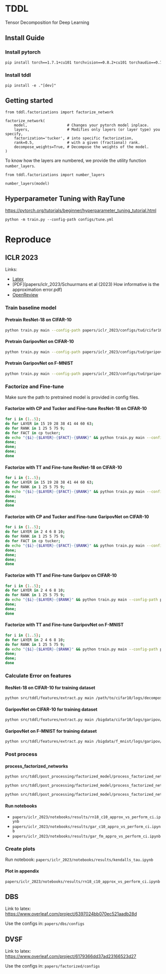 # TDDL
Tensor Decomposition for Deep Learning


## Install Guide

### Install pytorch 
```bash
pip install torch==1.7.1+cu101 torchvision==0.8.2+cu101 torchaudio==0.7.2 -f https://download.pytorch.org/whl/torch_stable.html
```

### Install tddl 
```
pip install -e ."[dev]"
```


## Getting started

    from tddl.factorizations import factorize_network

    factorize_network(      
        model,                  # Changes your pytorch model inplace.
        layers,                 # Modifies only layers (or layer type) you specify,
        factorization='tucker', # into specific factorization,
        rank=0.5,               # with a given (fractional) rank.
        decompose_weights=True, # Decompose the weights of the model.
    )

To know how the layers are numbered, we provide the utility function `number_layers`.

    from tddl.factorizations import number_layers

    number_layers(model)


## Hyperparameter Tuning with RayTune
https://pytorch.org/tutorials/beginner/hyperparameter_tuning_tutorial.html


`python -m train.py --config-path configs/tune.yml`

# Reproduce 

## ICLR 2023

Links:
- [Latex](https://www.overleaf.com/project/6321df4c381ffd48c08a027f)
- [PDF](papers/iclr_2023/Schuurmans et al (2023) How informative is the approximation error.pdf)
- [OpenReview](https://openreview.net/forum?id=sKHqgFOaFXI&referrer=%5BAuthor%20Console%5D(%2Fgroup%3Fid%3DICLR.cc%2F2023%2FConference%2FAuthors%23your-submissions))

### Train baseline model

#### Pretrain ResNet-18 on CIFAR-10
```bash
python train.py main --config-path papers/iclr_2023/configs/tud/cifar10/train_rn18.yml
```

#### Pretrain GaripovNet on CIFAR-10
```bash
python train.py main --config-path papers/iclr_2023/configs/tud/garipov/cifar10/train_garipov.yml
```

#### Pretrain GaripovNet on F-MNIST
```bash
python train.py main --config-path papers/iclr_2023/configs/tud/garipov/fmnist/train_garipov.yml
```

### Factorize and Fine-tune
Make sure the path to pretrained model is provided in config files. 

#### Factorize with CP and Tucker and Fine-tune ResNet-18 on CIFAR-10
```bash
for i in {1..5};
do for LAYER in 15 19 28 38 41 44 60 63;
do for RANK in 1 25 5 75 9; 
do for FACT in cp tucker;
do echo "{$i}-{$LAYER}-{$FACT}-{$RANK}" && python train.py main --config-path papers/icrl_2023/configs/tud/rn18/cifar10/decompose/dec-$FACT-r0.5-$LAYER.yml --data-workers=8 --rank=0.$RANK; 
done;
done;
done;
done
```

#### Factorize with TT and Fine-tune ResNet-18 on CIFAR-10 
```bash
for i in {1..5};
do for LAYER in 15 19 28 38 41 44 60 63;
do for RANK in 1 25 5 75 9; 
do echo "{$i}-{$LAYER}-{$FACT}-{$RANK}" && python train.py main --config-path papers/icrl_2023/configs/tud/rn18/cifar10/decompose/dec-tt-r0.$RANK-$LAYER.yml --data-workers=4; 
done;
done;
done
```


#### Factorize with CP and Tucker and Fine-tune GaripovNet on CIFAR-10 
```bash
for i in {1..5};
do for LAYER in 2 4 6 8 10;
do for RANK in 1 25 5 75 9;
do for FACT in cp tucker;    
do echo "{$i}-{$LAYER}-{$FACT}-{$RANK}" && python train.py main --config-path papers/icrl_2023/configs/tud/garipov/fmnist/decompose/dec-cp-r0.5-$LAYER.yml --rank=0.$RANK --factorization=$FACT; 
done;
done;
done;
done
```

#### Factorize with TT and Fine-tune Garipov on CIFAR-10
```bash
for i in {1..5};
do for LAYER in 2 4 6 8 10;
do for RANK in 1 25 5 75 9;
do echo "{$i}-{$LAYER}-{$RANK}" && python train.py main --config-path papers/icrl_2023/configs/tud/garipov/cifar10/decompose/dec-tt-r0.$RANK-$LAYER.yml --data-workers=4;
done;
done;
done
```

#### Factorize with TT and Fine-tune GaripovNet on F-MNIST

```bash
for i in {1..5};
do for LAYER in 2 4 6 8 10;
do for RANK in 1 25 5 75 9;
do echo "{$i}-{$LAYER}-{$RANK}" && python train.py main --config-path papers/icrl_2023/configs/tud/garipov/fmnist/decompose/dec-tt-r0.$RANK-$LAYER.yml --data-workers=4;
done;
done;
done
```


### Calculate Error on features

#### ResNet-18 on CIFAR-10 for training dataset
```bash
python src/tddl/features/extract.py main /path/to/cifar10/logs/decomposed --dataset cifar10 --split train --aggregate --skip-existing --data-workers 8
```

#### GaripovNet on CIFAR-10 for training dataset
```bash
python src/tddl/features/extract.py main /bigdata/cifar10/logs/garipov/decomposed --dataset cifar10 --split train --aggregate --skip-existing --data-workers 8
```

#### GaripovNet on F-MNIST for training dataset
```bash
python src/tddl/features/extract.py main /bigdata/f_mnist/logs/garipov/decomposed --dataset fmnist --split train --aggregate --skip-existing --data-workers 8
```


### Post process

#### process_factorized_networks

```bash
python src/tddl/post_processing/factorized_model/process_factorized_networks --logdir /bigdata/cifar10/logs/decomposed --baseline_path /bigdata/cifar10/logs/baselines/1646668631/rn18_18_dNone_128_adam_l0.001_g0.1_w0.0_sTrue
```

```bash
python src/tddl/post_processing/factorized_model/process_factorized_networks --logdir /bigdata/cifar10/logs/garipov/decomposed/ --baseline_path /bigdata/cifar10/logs/garipov/baselines/1647358615/gar_18_dNone_128_sgd_l0.1_g0.1_w0.0_sTrue
```

```bash
python src/tddl/post_processing/factorized_model/process_factorized_networks --logdir /bigdata/f_mnist/logs/garipov/decomposed/ --baseline_path /bigdata/f_mnist/logs/garipov/baselines/1647955843/gar_18_dNone_128_sgd_l0.1_g0.1_w0.0_sTrue
```




#### Run notebooks
- `papers/iclr_2023/notebooks/results/rn18_c10_approx_vs_perform_ci.ipynb`
- `papers/iclr_2023/notebooks/results/gar_c10_appro_vs_perform_ci.ipynb`
- `papers/iclr_2023/notebooks/results/gar_fm_appro_vs_perform_ci.ipynb`



### Create plots
Run notebook:
`papers/iclr_2023/notebooks/results/kendalls_tau.ipynb`

#### Plot in appendix
`papers/iclr_2023/notebooks/results/rn18_c10_approx_vs_perform_ci.ipynb`

## DBS

Link to latex: https://www.overleaf.com/project/6397024bb070ec521aadb28d

Use the configs in: `papers/dbs/configs`

## DVSF

Link to latex: https://www.overleaf.com/project/6179366dd37ad23166523d27

Use the configs in: `papers/factorized/configs`
